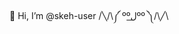 👋 Hi, I’m @skeh-user
/╲/\༼ ººل͟ºº ༽/\╱\
<!---
skeh-user/skeh-user is a ✨ special ✨ repository because its `README.md` (this file) appears on your GitHub profile.
You can click the Preview link to take a look at your changes.
--->
